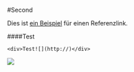 #Second

Dies ist [ein Beispiel][id] für einen Referenzlink.


####Test

	<div>Test![](http://)</div>
	
![](http://www.pflegewiki.de/images/3/35/Information_icon.svg)

[id]: http://www.google.de "Title optional"